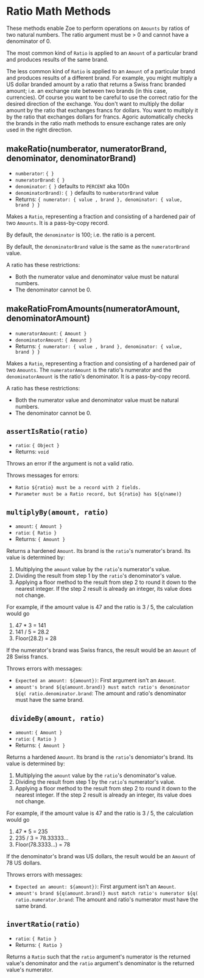 # Ratio Math Methods

These methods enable Zoe to perform operations on `Amounts` by ratios of two natural numbers.
The ratio argument must be > 0 and cannot have a denominator of 0.

The most common kind of `Ratio` is applied to an `Amount` of a particular 
brand and produces results of the same brand. 

The less common kind of `Ratio`  is applied to an `Amount` of a particular
brand and produces results of a different brand. For example, you might multiply
a US dollar branded amount by a ratio that returns a Swiss franc branded amount;
i.e. an exchange rate between two brands (in this case, currencies). Of course you
want to be careful to use the correct ratio for the desired direction of the exchange.
You don't want to multiply the dollar amount by the ratio that exchanges francs for
dollars. You want to multiply it by the ratio that exchanges dollars for francs. Agoric
automatically checks the brands in the ratio math methods to ensure exchange rates
are only used in the right direction.

## makeRatio(numberator, numeratorBrand, denominator, denominatorBrand)
- `numberator`: `{ }`
- `numeratorBrand`: `{ }`
- `denominator`: `{ }` defaults to `PERCENT` aka 100n
- `denominatorBrand)`: `{ }`  defaults to `numberatorBrand` value
- Returns: `{ numerator: { value , brand }, denominator: { value, brand } }` 

Makes a `Ratio`, representing a fraction and consisting of a hardened pair 
of two `Amounts`. It is a pass-by-copy record. 

By default, the `denominator` is 100; i.e. the ratio is a percent. 

By default, the `denominatorBrand` value is the same as the `numeratorBrand`
value. 

A ratio has these restrictions: 
- Both the numerator value and denominator value must be natural numbers. 
- The denominator cannot be 0. 

## makeRatioFromAmounts(numeratorAmount, denominatorAmount)
- `numeratorAmount`: `{ Amount }`
- `denominatorAmount`: `{ Amount }`
- Returns: `{ numerator: { value , brand }, denominator: { value, brand } }` 

Makes a `Ratio`, representing a fraction and consisting of a hardened pair 
of two `Amounts`.  The `numeratorAmount` is the ratio's numerator and
the `denominatorAmount` is the ratio's denominator. It is a pass-by-copy 
record. 

A ratio has these restrictions: 
- Both the numerator value and denominator value must be natural numbers. 
- The denominator cannot be 0. 

## `assertIsRatio(ratio)`
- `ratio`: `{ Object }`
- Returns: `void`

Throws an error if the argument is not a valid ratio.

Throws messages for errors:
- `Ratio ${ratio} must be a record with 2 fields.`
- `Parameter must be a Ratio record, but ${ratio} has ${q(name)}`

## `multiplyBy(amount, ratio)`
- `amount`: `{ Amount }`
- `ratio`: `{ Ratio }`
- Returns: `{ Amount }`

Returns a hardened `Amount`.  Its brand is the `ratio`'s numerator's brand.
Its value is determined by:
1. Multiplying the `amount` value by the `ratio`'s numerator's value.
2. Dividing the result from step 1 by the `ratio`'s denominator's value.
3. Applying a floor method to the result from step 2 to round it down to
    the nearest integer. If the step 2 result is already an integer, its value does
    not change.

For example, if the amount value is 47 and the ratio is 3 / 5, the calculation
would go
1. 47 * 3 = 141
2. 141 / 5 = 28.2
3. Floor(28.2) = 28

If the numerator's brand was Swiss francs, the result would be an `Amount` of
28 Swiss francs.

Throws errors with messages: 
- `Expected an amount: ${amount})`:  First argument isn't an `Amount`. 
- `amount's brand ${q(amount.brand)} must match ratio's denominator ${q(
    ratio.denominator.brand`: The amount and ratio's denominator must have the same brand. 

## ` divideBy(amount, ratio)`
- `amount`: `{ Amount }`
- `ratio`: `{ Ratio }`
- Returns: `{ Amount }`

Returns a hardened `Amount`.  Its brand is the `ratio`'s denomiator's brand.
Its value is determined by:
1. Multiplying the `amount` value by the `ratio`'s denominator's value.
2. Dividing the result from step 1 by the `ratio`'s numerator's value.
3. Applying a floor method to the result from step 2 to round it down to
    the nearest integer. If the step 2 result is already an integer, its value does
    not change.

For example, if the amount value is 47 and the ratio is 3 / 5, the calculation
would go
1. 47 * 5 = 235
2. 235 / 3 = 78.33333...
3. Floor(78.3333...) = 78

If the denominator's brand was US dollars, the result would be an `Amount` of
78 US dollars.

Throws errors with messages: 
- `Expected an amount: ${amount})`:  First argument isn't an `Amount`. 
- `amount's brand ${q(amount.brand)} must match ratio's numerator ${q(
    ratio.numerator.brand`: The amount and ratio's numerator must have the same brand. 

## `invertRatio(ratio)`
- `ratio`: `{ Ratio }`
- Returns: `{ Ratio }`

Returns a `Ratio` such that the `ratio` argument's numerator is the returned value's
denominator and the `ratio` argument's denominator is the returned value's numerator.

